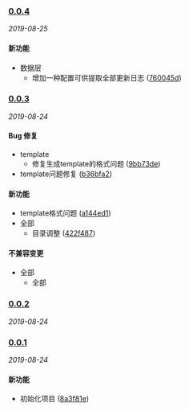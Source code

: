 
### [0.0.4](https://github.com/WenHaoHuang/changelog-sn/compare/v0.0.3...v0.0.4)

_2019-08-25_

#### 新功能

- 数据层
  - 增加一种配置可供提取全部更新日志 ([760045d](https://github.com/WenHaoHuang/changelog-sn/commit/760045d))


### [0.0.3](https://github.com/WenHaoHuang/changelog-sn/compare/v0.0.2...v0.0.3)

_2019-08-24_

#### Bug 修复

- template
  - 修复生成template的格式问题 ([9bb73de](https://github.com/WenHaoHuang/changelog-sn/commit/9bb73de))
- template问题修复 ([b36bfa2](https://github.com/WenHaoHuang/changelog-sn/commit/b36bfa2))


#### 新功能

- template格式问题 ([a144ed1](https://github.com/WenHaoHuang/changelog-sn/commit/a144ed1))
- 全部
  - 目录调整 ([422f487](https://github.com/WenHaoHuang/changelog-sn/commit/422f487))


#### 不兼容变更

- 全部
  - 全部


### [0.0.2](https://github.com/WenHaoHuang/changelog-sn/compare/v0.0.1...v0.0.2)

_2019-08-24_

### [0.0.1](https://github.com/WenHaoHuang/changelog-sn/compare/8a3f81e...v0.0.1)

_2019-08-24_

#### 新功能

- 初始化项目 ([8a3f81e](https://github.com/WenHaoHuang/changelog-sn/commit/8a3f81e))

